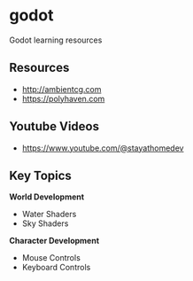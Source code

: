 # godot
Godot learning resources

## Resources

- http://ambientcg.com
- https://polyhaven.com

## Youtube Videos

- https://www.youtube.com/@stayathomedev

## Key Topics

**World Development**
- Water Shaders
- Sky Shaders

**Character Development**
- Mouse Controls
- Keyboard Controls
